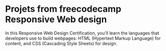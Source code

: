 # Projets from freecodecamp Responsive Web design
In this Responsive Web Design Certification, you'll learn the languages that developers use to build webpages: HTML (Hypertext Markup Language) for content, and CSS (Cascading Style Sheets) for design.
